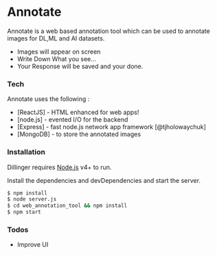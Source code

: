 # Annotate



Annotate is a web based annotation tool which can be used to annotate images for DL,ML and AI datasets.

  - Images will appear on screen
  - Write Down What you see...
  - Your Response will be saved and your done.

### Tech

Annotate uses the following :

* [ReactJS] - HTML enhanced for web apps!
* [node.js] - evented I/O for the backend
* [Express] - fast node.js network app framework [@tjholowaychuk]
* [MongoDB] - to store the annotated images


### Installation

Dillinger requires [Node.js](https://nodejs.org/) v4+ to run.

Install the dependencies and devDependencies and start the server.

```sh
$ npm install
$ node server.js
$ cd web_annotation_tool && npm install 
$ npm start
```


### Todos

 - Improve UI


